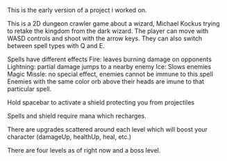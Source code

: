This is the early version of a project i worked on.

This is a 2D dungeon crawler game about a wizard, Michael Kockus trying to retake the kingdom from the dark wizard.
The player can move with WASD controls and shoot with the arrow keys. They can also switch between spell types with Q and E.

Spells have different effects
Fire: leaves burning damage on opponents
Lightning: partial damage jumps to a nearby enemy
Ice: Slows enemies
Magic Missle: no special effect, enemies cannot be immune to this spell
Enemies with the same color orb above their heads are imune to that particular spell.

Hold spacebar to activate a shield protecting you from projectiles

Spells and shield require mana which recharges.

There are upgrades scattered around each level which will boost your character (damageUp, healthUp, heal, etc.)

There are four levels as of right now and a boss level.
